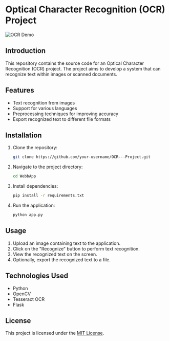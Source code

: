 # Optical Character Recognition (OCR) Project

![OCR Demo](demo.gif)

## Introduction

This repository contains the source code for an Optical Character Recognition (OCR) project. The project aims to develop a system that can recognize text within images or scanned documents.

## Features

- Text recognition from images
- Support for various languages
- Preprocessing techniques for improving accuracy
- Export recognized text to different file formats

## Installation

1. Clone the repository:

    ```bash
    git clone https://github.com/your-username/OCR---Project.git
    ```

2. Navigate to the project directory:

    ```bash
    cd WebbApp
    ```

3. Install dependencies:

    ```bash
    pip install -r requirements.txt
    ```

4. Run the application:

    ```bash
    python app.py
    ```

## Usage

1. Upload an image containing text to the application.
2. Click on the "Recognize" button to perform text recognition.
3. View the recognized text on the screen.
4. Optionally, export the recognized text to a file.

## Technologies Used

- Python
- OpenCV
- Tesseract OCR
- Flask

## License

This project is licensed under the [MIT License](LICENSE).
